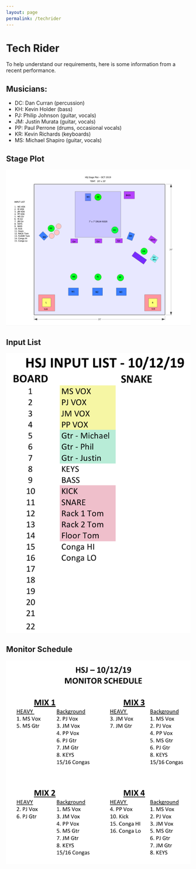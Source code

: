 ```yaml
---
layout: page
permalink: /techrider
---
```


# Tech Rider 

To help understand our requirements, here is some information from a recent performance.

## Musicians:

* DC: Dan Curran (percussion)
* KH: Kevin Holder (bass)
* PJ: Philip Johnson (guitar, vocals)
* JM: Justin Murata (guitar, vocals)
* PP: Paul Perrone (drums, occasional vocals)
* KR: Kevin Richards (keyboards)
* MS: Michael Shapiro (guitar, vocals)

## Stage Plot

<img class="ui image" src="/images/stage-plot.png">

## Input List

<img class="ui image" src="/images/input-list.png">

## Monitor Schedule

<img class="ui image" src="/images/monitor-schedule.png">


